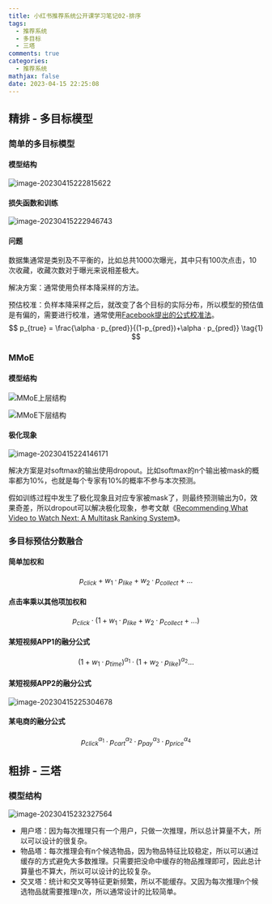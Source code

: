 ```yaml
---
title: 小红书推荐系统公开课学习笔记02-排序
tags:
  - 推荐系统
  - 多目标
  - 三塔
comments: true
categories:
  - 推荐系统
mathjax: false
date: 2023-04-15 22:25:08
---
```


## 精排 - 多目标模型

### 简单的多目标模型

#### 模型结构

![image-20230415222815622](https://cdn.jsdelivr.net/gh/notlate-cn/imgs/blogs/image-20230415222815622.png)

#### 损失函数和训练

![image-20230415222946743](https://cdn.jsdelivr.net/gh/notlate-cn/imgs/blogs/image-20230415222946743.png)

#### 问题

数据集通常是类别及不平衡的，比如总共1000次曝光，其中只有100次点击，10次收藏，收藏次数对于曝光来说相差极大。

解决方案：通常使用负样本降采样的方法。

预估校准：负样本降采样之后，就改变了各个目标的实际分布，所以模型的预估值是有偏的，需要进行校准，通常使用[Facebook提出的公式校准法](https://scontent-hkt1-1.xx.fbcdn.net/v/t39.8562-6/240842589_204052295113548_74168590424110542_n.pdf?_nc_cat=109&ccb=1-7&_nc_sid=ad8a9d&_nc_ohc=GpYe6Xuh_zwAX_9-zI1&_nc_ht=scontent-hkt1-1.xx&oh=00_AfAO06LBvBQycnT2QLtgfI_8I786JuhSpXui0ZRsO5cGUA&oe=643EDE4A)。
$$
p_{true} = \frac{\alpha · p_{pred}}{(1-p_{pred})+\alpha · p_{pred}} \tag{1}
$$

### MMoE

#### 模型结构

![MMoE上层结构](https://cdn.jsdelivr.net/gh/notlate-cn/imgs/blogs/image-20230415223826510.png)

![MMoE下层结构](https://cdn.jsdelivr.net/gh/notlate-cn/imgs/blogs/image-20230415223937077.png)

#### 极化现象

![image-20230415224146171](https://cdn.jsdelivr.net/gh/notlate-cn/imgs/blogs/image-20230415224146171.png)

解决方案是对softmax的输出使用dropout。比如softmax的n个输出被mask的概率都为10%，也就是每个专家有10%的概率不参与本次预测。

假如训练过程中发生了极化现象且对应专家被mask了，则最终预测输出为0，效果奇差，所以dropout可以解决极化现象，参考文献《[Recommending What Video to Watch Next: A Multitask Ranking System](https://daiwk.github.io/assets/youtube-multitask.pdf)》。

### 多目标预估分数融合

#### 简单加权和

$$
p_{click} + w_1·p_{like} + w_2·p_{collect} + ...
$$

#### 点击率乘以其他项加权和

$$
p_{click} · ( 1 +  w_1·p_{like} + w_2·p_{collect} + ... )
$$

#### 某短视频APP1的融分公式

$$
(1 + w_1 · p_{time})^{\alpha_1} · (1 + w_2 · p_{like})^{\alpha_2} ...
$$

#### 某短视频APP2的融分公式

![image-20230415225304678](https://cdn.jsdelivr.net/gh/notlate-cn/imgs/blogs/image-20230415225304678.png)

#### 某电商的融分公式

$$
p_{click}^{\alpha_1} · p_{cart}^{\alpha_2} · p_{pay}^{\alpha_3} · p_{price}^{\alpha_4}
$$

## 粗排 - 三塔

### 模型结构

![image-20230415232327564](https://cdn.jsdelivr.net/gh/notlate-cn/imgs/blogs/image-20230415232327564.png)

* 用户塔：因为每次推理只有一个用户，只做一次推理，所以总计算量不大，所以可以设计的很复杂。
* 物品塔：每次推理会有n个候选物品，因为物品特征比较稳定，所以可以通过缓存的方式避免大多数推理。只需要把没命中缓存的物品推理即可，因此总计算量也不算大，所以可以设计的比较复杂。
* 交叉塔：统计和交叉等特征更新频繁，所以不能缓存。又因为每次推理n个候选物品就需要推理n次，所以通常设计的比较简单。